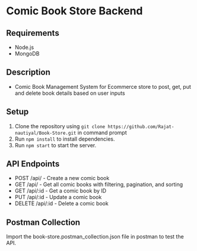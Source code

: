 # Comic Book Store Backend

## Requirements
- Node.js
- MongoDB
## Description
- Comic Book Management System for Ecommerce store to post, get, put and delete book details based on user inputs
## Setup
1. Clone the repository using `git clone https://github.com/Rajat-nautiyal/Book-Store.git` in command prompt
2. Run `npm install` to install dependencies.
3. Run `npm start` to start the server.

## API Endpoints
- POST /api/ - Create a new comic book
- GET /api/ - Get all comic books with filtering, pagination, and sorting
- GET /api/:id - Get a comic book by ID
- PUT /api/:id - Update a comic book
- DELETE /api/:id - Delete a comic book

## Postman Collection
Import the book-store.postman_collection.json file in postman to test the API.
